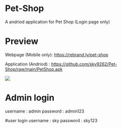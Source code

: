 # Pet-Shop
A andriod application for Pet Shop (Login page only)

# Preview
Webpage (Mobile only): https://rebrand.ly/pet-shop

Application (Andriod) : https://github.com/sky9262/Pet-Shop/raw/main/PetShop.apk

<img src="https://github.com/sky9262/Pet-Shop/raw/main/PetShop.apk" />

# Admin login
username : admin
password : admin123

#user login
username : sky
password : sky123
